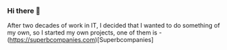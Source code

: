 ### Hi there 👋

After two decades of work in IT, I decided that I wanted to do something of my own, so I started my own projects, one of them is - (https://superbcompanies.com)[Superbcompanies]


<!--
**andydassan/andydassan** is a ✨ _special_ ✨ repository because its `README.md` (this file) appears on your GitHub profile.

Here are some ideas to get you started:

- 🔭 I’m currently working on ...
- 🌱 I’m currently learning ...
- 👯 I’m looking to collaborate on ...
- 🤔 I’m looking for help with ...
- 💬 Ask me about ...
- 📫 How to reach me: ...
- 😄 Pronouns: ...
- ⚡ Fun fact: ...
-->
